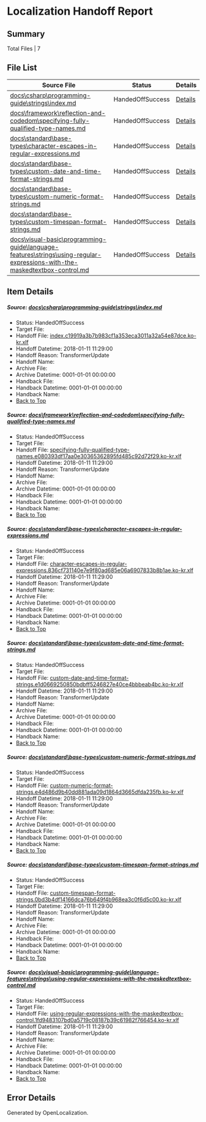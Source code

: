 # <a name='report-top'></a> Localization Handoff Report

## Summary
 Total Files | 7

## File List
 Source File | Status | Details 
 ----------- | ------ | ------- 
 [docs\csharp\programming-guide\strings\index.md](https://github.com/OpenLocalizationTestOrg/docs/blob/75444267cc262dcdfc807db05b2441b78c986800/docs/csharp/programming-guide/strings/index.md) | HandedOffSuccess | [Details](#5ec9d6aebcb38e89aa21b86cbd005c594bf756e618812)
 [docs\framework\reflection-and-codedom\specifying-fully-qualified-type-names.md](https://github.com/OpenLocalizationTestOrg/docs/blob/75444267cc262dcdfc807db05b2441b78c986800/docs/framework/reflection-and-codedom/specifying-fully-qualified-type-names.md) | HandedOffSuccess | [Details](#e1bceed0f95170f9dc11ebc28217b9e8a7dc891c20848)
 [docs\standard\base-types\character-escapes-in-regular-expressions.md](https://github.com/OpenLocalizationTestOrg/docs/blob/75444267cc262dcdfc807db05b2441b78c986800/docs/standard/base-types/character-escapes-in-regular-expressions.md) | HandedOffSuccess | [Details](#32e19abfe147c30200718d9e452d39fc26126b9628471)
 [docs\standard\base-types\custom-date-and-time-format-strings.md](https://github.com/OpenLocalizationTestOrg/docs/blob/75444267cc262dcdfc807db05b2441b78c986800/docs/standard/base-types/custom-date-and-time-format-strings.md) | HandedOffSuccess | [Details](#4120f3ca09a240bb898117b5f2ba33ce51c84c2128478)
 [docs\standard\base-types\custom-numeric-format-strings.md](https://github.com/OpenLocalizationTestOrg/docs/blob/75444267cc262dcdfc807db05b2441b78c986800/docs/standard/base-types/custom-numeric-format-strings.md) | HandedOffSuccess | [Details](#0910f868f649734c5ef5f29d7711aebc9a3577cf28479)
 [docs\standard\base-types\custom-timespan-format-strings.md](https://github.com/OpenLocalizationTestOrg/docs/blob/75444267cc262dcdfc807db05b2441b78c986800/docs/standard/base-types/custom-timespan-format-strings.md) | HandedOffSuccess | [Details](#d1bca0f049c083484cc56ba29057132f0f3c87ee28480)
 [docs\visual-basic\programming-guide\language-features\strings\using-regular-expressions-with-the-maskedtextbox-control.md](https://github.com/OpenLocalizationTestOrg/docs/blob/75444267cc262dcdfc807db05b2441b78c986800/docs/visual-basic/programming-guide/language-features/strings/using-regular-expressions-with-the-maskedtextbox-control.md) | HandedOffSuccess | [Details](#df094287bd5f7f5e5604d79a7b2ad7523648cb1d32836)

## Item Details
##### <a name='5ec9d6aebcb38e89aa21b86cbd005c594bf756e618812'></a> Source: [docs\csharp\programming-guide\strings\index.md](https://github.com/OpenLocalizationTestOrg/docs/blob/75444267cc262dcdfc807db05b2441b78c986800/docs/csharp/programming-guide/strings/index.md)
* Status: HandedOffSuccess
* Target File: 
* Handoff File: [index.c19919a3b7b983cf1a353eca3011a32a54e87dce.ko-kr.xlf](https://github.com/OpenLocalizationTestOrg/docs.handoff/blob/9de284cb474ec01bdeb4f1e264bc49ba5883740a/ol-handoff/OpenLocalizationTestOrg/docs.ko-kr/master/p1-ht/index.c19919a3b7b983cf1a353eca3011a32a54e87dce.ko-kr.xlf)
* Handoff Datetime: 2018-01-11 11:29:00
* Handoff Reason: TransformerUpdate
* Handoff Name: 
* Archive File: 
* Archive Datetime: 0001-01-01 00:00:00
* Handback File: 
* Handback Datetime: 0001-01-01 00:00:00
* Handback Name: 
* [Back to Top](#report-top)

##### <a name='e1bceed0f95170f9dc11ebc28217b9e8a7dc891c20848'></a> Source: [docs\framework\reflection-and-codedom\specifying-fully-qualified-type-names.md](https://github.com/OpenLocalizationTestOrg/docs/blob/75444267cc262dcdfc807db05b2441b78c986800/docs/framework/reflection-and-codedom/specifying-fully-qualified-type-names.md)
* Status: HandedOffSuccess
* Target File: 
* Handoff File: [specifying-fully-qualified-type-names.e080393df17aa0e30365362895fd485c92d72f29.ko-kr.xlf](https://github.com/OpenLocalizationTestOrg/docs.handoff/blob/9de284cb474ec01bdeb4f1e264bc49ba5883740a/ol-handoff/OpenLocalizationTestOrg/docs.ko-kr/master/net-med-mt/specifying-fully-qualified-type-names.e080393df17aa0e30365362895fd485c92d72f29.ko-kr.xlf)
* Handoff Datetime: 2018-01-11 11:29:00
* Handoff Reason: TransformerUpdate
* Handoff Name: 
* Archive File: 
* Archive Datetime: 0001-01-01 00:00:00
* Handback File: 
* Handback Datetime: 0001-01-01 00:00:00
* Handback Name: 
* [Back to Top](#report-top)

##### <a name='32e19abfe147c30200718d9e452d39fc26126b9628471'></a> Source: [docs\standard\base-types\character-escapes-in-regular-expressions.md](https://github.com/OpenLocalizationTestOrg/docs/blob/75444267cc262dcdfc807db05b2441b78c986800/docs/standard/base-types/character-escapes-in-regular-expressions.md)
* Status: HandedOffSuccess
* Target File: 
* Handoff File: [character-escapes-in-regular-expressions.836cf731140e7e9f80ad685e06a6907833b8b1ae.ko-kr.xlf](https://github.com/OpenLocalizationTestOrg/docs.handoff/blob/9de284cb474ec01bdeb4f1e264bc49ba5883740a/ol-handoff/OpenLocalizationTestOrg/docs.ko-kr/master/net-med-mt/character-escapes-in-regular-expressions.836cf731140e7e9f80ad685e06a6907833b8b1ae.ko-kr.xlf)
* Handoff Datetime: 2018-01-11 11:29:00
* Handoff Reason: TransformerUpdate
* Handoff Name: 
* Archive File: 
* Archive Datetime: 0001-01-01 00:00:00
* Handback File: 
* Handback Datetime: 0001-01-01 00:00:00
* Handback Name: 
* [Back to Top](#report-top)

##### <a name='4120f3ca09a240bb898117b5f2ba33ce51c84c2128478'></a> Source: [docs\standard\base-types\custom-date-and-time-format-strings.md](https://github.com/OpenLocalizationTestOrg/docs/blob/75444267cc262dcdfc807db05b2441b78c986800/docs/standard/base-types/custom-date-and-time-format-strings.md)
* Status: HandedOffSuccess
* Target File: 
* Handoff File: [custom-date-and-time-format-strings.e1d0669250850bdbff5246827e40ce4bbbeab4bc.ko-kr.xlf](https://github.com/OpenLocalizationTestOrg/docs.handoff/blob/9de284cb474ec01bdeb4f1e264bc49ba5883740a/ol-handoff/OpenLocalizationTestOrg/docs.ko-kr/master/net-med-mt/custom-date-and-time-format-strings.e1d0669250850bdbff5246827e40ce4bbbeab4bc.ko-kr.xlf)
* Handoff Datetime: 2018-01-11 11:29:00
* Handoff Reason: TransformerUpdate
* Handoff Name: 
* Archive File: 
* Archive Datetime: 0001-01-01 00:00:00
* Handback File: 
* Handback Datetime: 0001-01-01 00:00:00
* Handback Name: 
* [Back to Top](#report-top)

##### <a name='0910f868f649734c5ef5f29d7711aebc9a3577cf28479'></a> Source: [docs\standard\base-types\custom-numeric-format-strings.md](https://github.com/OpenLocalizationTestOrg/docs/blob/75444267cc262dcdfc807db05b2441b78c986800/docs/standard/base-types/custom-numeric-format-strings.md)
* Status: HandedOffSuccess
* Target File: 
* Handoff File: [custom-numeric-format-strings.e4d486d9b40dd881ada09d1864d3665dfda235fb.ko-kr.xlf](https://github.com/OpenLocalizationTestOrg/docs.handoff/blob/9de284cb474ec01bdeb4f1e264bc49ba5883740a/ol-handoff/OpenLocalizationTestOrg/docs.ko-kr/master/net-med-mt/custom-numeric-format-strings.e4d486d9b40dd881ada09d1864d3665dfda235fb.ko-kr.xlf)
* Handoff Datetime: 2018-01-11 11:29:00
* Handoff Reason: TransformerUpdate
* Handoff Name: 
* Archive File: 
* Archive Datetime: 0001-01-01 00:00:00
* Handback File: 
* Handback Datetime: 0001-01-01 00:00:00
* Handback Name: 
* [Back to Top](#report-top)

##### <a name='d1bca0f049c083484cc56ba29057132f0f3c87ee28480'></a> Source: [docs\standard\base-types\custom-timespan-format-strings.md](https://github.com/OpenLocalizationTestOrg/docs/blob/75444267cc262dcdfc807db05b2441b78c986800/docs/standard/base-types/custom-timespan-format-strings.md)
* Status: HandedOffSuccess
* Target File: 
* Handoff File: [custom-timespan-format-strings.0bd3b4df14166dca76b649f4b968ea3c0f6d5c00.ko-kr.xlf](https://github.com/OpenLocalizationTestOrg/docs.handoff/blob/9de284cb474ec01bdeb4f1e264bc49ba5883740a/ol-handoff/OpenLocalizationTestOrg/docs.ko-kr/master/net-med-mt/custom-timespan-format-strings.0bd3b4df14166dca76b649f4b968ea3c0f6d5c00.ko-kr.xlf)
* Handoff Datetime: 2018-01-11 11:29:00
* Handoff Reason: TransformerUpdate
* Handoff Name: 
* Archive File: 
* Archive Datetime: 0001-01-01 00:00:00
* Handback File: 
* Handback Datetime: 0001-01-01 00:00:00
* Handback Name: 
* [Back to Top](#report-top)

##### <a name='df094287bd5f7f5e5604d79a7b2ad7523648cb1d32836'></a> Source: [docs\visual-basic\programming-guide\language-features\strings\using-regular-expressions-with-the-maskedtextbox-control.md](https://github.com/OpenLocalizationTestOrg/docs/blob/75444267cc262dcdfc807db05b2441b78c986800/docs/visual-basic/programming-guide/language-features/strings/using-regular-expressions-with-the-maskedtextbox-control.md)
* Status: HandedOffSuccess
* Target File: 
* Handoff File: [using-regular-expressions-with-the-maskedtextbox-control.1fd9483107bd0a5719c08187b39c61982f766454.ko-kr.xlf](https://github.com/OpenLocalizationTestOrg/docs.handoff/blob/9de284cb474ec01bdeb4f1e264bc49ba5883740a/ol-handoff/OpenLocalizationTestOrg/docs.ko-kr/master/vbcs_lo-mt/using-regular-expressions-with-the-maskedtextbox-control.1fd9483107bd0a5719c08187b39c61982f766454.ko-kr.xlf)
* Handoff Datetime: 2018-01-11 11:29:00
* Handoff Reason: TransformerUpdate
* Handoff Name: 
* Archive File: 
* Archive Datetime: 0001-01-01 00:00:00
* Handback File: 
* Handback Datetime: 0001-01-01 00:00:00
* Handback Name: 
* [Back to Top](#report-top)


## Error Details

Generated by OpenLocalization.
